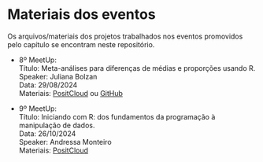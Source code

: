 # Materiais dos eventos
Os arquivos/materiais dos projetos trabalhados nos eventos promovidos pelo capítulo se encontram neste repositório.

- 8º MeetUp:\
Título: Meta-análises para diferenças de médias e proporções usando R.\
Speaker: Juliana Bolzan\
Data: 29/08/2024\
Materiais: [PositCloud](https://posit.cloud/content/8573312) ou [GitHub](https://github.com/rladiesfloripa/eventos_material/tree/main/metaanalise)

- 9º MeetUp:\
Título: Iniciando com R: dos fundamentos da programação à manipulação de dados.\
Data: 26/10/2024\
Speaker: Andressa Monteiro\
Materiais: [PositCloud](https://posit.cloud/content/9209612)
